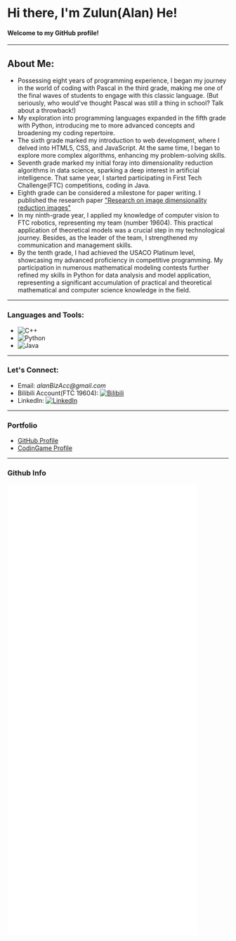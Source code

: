 # Hi there, I'm Zulun(Alan) He! 
#### Welcome to my GitHub profile!

---

## **About Me:**

- Possessing eight years of programming experience, I began my journey in the world of coding with Pascal in the third grade, making me one of the final waves of students to engage with this classic language. (But seriously, who would've thought Pascal was still a thing in school? Talk about a throwback!)
- My exploration into programming languages expanded in the fifth grade with Python, introducing me to more advanced concepts and broadening my coding repertoire.
- The sixth grade marked my introduction to web development, where I delved into HTML5, CSS, and JavaScript. At the same time, I began to explore more complex algorithms, enhancing my problem-solving skills.
- Seventh grade marked my initial foray into dimensionality reduction algorithms in data science, sparking a deep interest in artificial intelligence. That same year, I started participating in First Tech Challenge(FTC) competitions, coding in Java.
- Eighth grade can be considered a milestone for paper writing. I published the research paper ["Research on image dimensionality reduction images"](https://dl.acm.org/doi/10.1145/3502814.3502819)
- In my ninth-grade year, I applied my knowledge of computer vision to FTC robotics, representing my team (number 19604). This practical application of theoretical models was a crucial step in my technological journey. Besides, as the leader of the team, I strengthened my communication and management skills.
- By the tenth grade, I had achieved the USACO Platinum level, showcasing my advanced proficiency in competitive programming. My participation in numerous mathematical modeling contests further refined my skills in Python for data analysis and model application, representing a significant accumulation of practical and theoretical mathematical and computer science knowledge in the field.
---

### **Languages and Tools:**

-  ![C++](https://img.shields.io/badge/-C%2B%2B-00599C?style=flat-square&logo=c%2B%2B)
-  ![Python](https://img.shields.io/badge/-Python-black?style=flat-square&logo=python)
-  ![Java](https://img.shields.io/badge/-Java-007396?style=flat-square&logo=java)

---

[//]: # ()
[//]: # (**My GitHub Stats:**)

[//]: # ()
[//]: # (<!-- ![Your GitHub Stats]&#40;https://github-readme-stats.vercel.app/api?username=yourusername&show_icons=true&#41; -->)

[//]: # ()
[//]: # (---)

### **Let's Connect:**

- Email: _alanBizAcc@gmail.com_
- Bilibili Account(FTC 19604): [![Bilibili](https://img.shields.io/badge/-Bilibili-00A1D6?style=flat-square&logo=bilibili&logoColor=white)](https://space.bilibili.com/2122417636?spm_id_from=333.337.search-card.all.click)
- LinkedIn: [![LinkedIn](https://img.shields.io/badge/-LinkedIn-blue?style=flat-square&logo=linkedin&logoColor=white&link=https://www.linkedin.com/in/zulun-he-a367612a3/)](https://www.linkedin.com/in/zulun-he-a367612a3/)

---
### Portfolio
- [GitHub Profile](https://github.com/Cometgerms)
- [CodinGame Profile](https://www.codingame.com/profile/645bc3f8b0a1b9f68f882b773d1dc4ff4276775)

---

### Github Info
<picture>
  <img src="/metrics.svg" alt="Metrics">
</picture>


